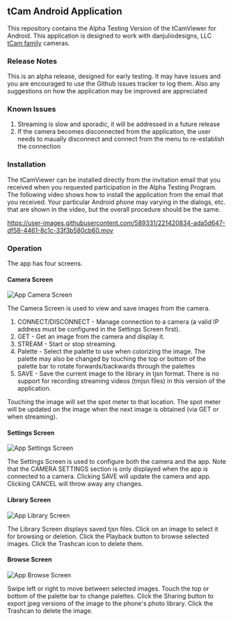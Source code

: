 ## tCam Android Application
This repository contains the Alpha Testing Version of the tCamViewer for Android.  This application is designed to work with danjuliodesigns, LLC [tCam family](https://github.com/danjulio/tCam) cameras.

### Release Notes
This is an alpha release, designed for early testing. It may have issues and you are encouraged to use the Github issues tracker to log them. Also any suggestions on how the application may be improved are appreciated  

### Known Issues
1. Streaming is slow and sporadic, it will be addressed in a future release
2. If the camera becomes disconnected from the application, the user needs to maually disconnect and connect from the menu to re-establish the connection

### Installation
The tCamViewer can be installed directly from the invitation email that you received when you requested participation in the Alpha Testing Program.  The following video shows how to install the application from the email that you received. Your particular Android phone may varying in the dialogs, etc. that are shown in the video, but the overall procedure should be the same.

https://user-images.githubusercontent.com/589331/221420834-ada5d647-df58-4461-8c1c-33f3b580cb60.mov

### Operation
The app has four screens.

#### Camera Screen

![App Camera Screen](pics/app_camera_screen.png)

The Camera Screen is used to view and save images from the camera. 

1. CONNECT/DISCONNECT - Manage connection to a camera (a valid IP address must be configured in the Settings Screen first).
2. GET - Get an image from the camera and display it.
3. STREAM - Start or stop streaming.
4. Palette - Select the palette to use when colorizing the image.  The palette may also be changed by touching the top or bottom of the palette bar to rotate forwards/backwards through the palettes
5. SAVE - Save the current image to the library in tjsn format. There is no support for recording streaming videos (tmjsn files) in this version of the application.

Touching the image will set the spot meter to that location.  The spot meter will be updated on the image when the next image is obtained (via GET or when streaming).

#### Settings Screen

![App Settings Screen](pics/app_settings_screen.png)

The Settings Screen is used to configure both the camera and the app.  Note that the CAMERA SETTINGS section is only displayed when the app is connected to a camera.  Clicking SAVE will update the camera and app.  Clicking CANCEL will throw away any changes.

#### Library Screen

![App Library Screen](pics/app_library_screen.png)

The Library Screen displays saved tjsn files.  Click on an image to select it for browsing or deletion.  Click the Playback button to browse selected images.  Click the Trashcan icon to delete them.

#### Browse Screen

![App Browse Screen](pics/app_browse_screen.png)

Swipe left or right to move between selected images.  Touch the top or bottom of the palette bar to change palettes.  Click the Sharing button to export jpeg versions of the image to the phone's photo library.  Click the Trashcan to delete the image.
